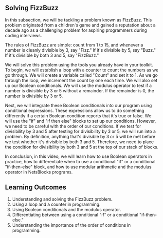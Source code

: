 ## Solving FizzBuzz

In this subsection, we will be tackling a problem known as FizzBuzz. This problem originated from a children's game and gained a reputation about a decade ago as a challenging problem for aspiring programmers during coding interviews.

The rules of FizzBuzz are simple: count from 1 to 15, and whenever a number is cleanly divisible by 3, say "Fizz." If it's divisible by 5, say "Buzz." If it's divisible by both 3 and 5, say "FizzBuzz." 

We will solve this problem using the tools you already have in your toolkit. To begin, we will establish a loop with a counter to count the numbers as we go through. We will create a variable called "Count" and set it to 1. As we go through the loop, we increment the count by one each time. We will also set up our Boolean conditionals. We will use the modulus operator to test if a number is divisible by 3 or 5 without a remainder. If the remainder is 0, the number is divisible by 3 or 5. 

Next, we will integrate these Boolean conditionals into our program using conditional expressions. These expressions allow us to do something differently if a certain Boolean condition reports that it's true or false. We will use the "if" and "if then else" blocks to set up our conditions. However, we need to be careful with the order of our conditions. If we test for divisibility by 3 and 5 after testing for divisibility by 3 or 5, we will run into a problem. By definition, anything that's divisible by 3 or 5 will be met before we test whether it's divisible by both 3 and 5. Therefore, we need to place the condition for divisibility by both 3 and 5 at the top of our stack of blocks.

In conclusion, in this video, we will learn how to use Boolean operators in practice, how to differentiate when to use a conditional "if" or a conditional "if-then-else" block, and how to use modular arithmetic and the modulus operator in NetsBlocks programs. 

## Learning Outcomes

1. Understanding and solving the FizzBuzz problem.
2. Using a loop and a counter in programming.
3. Using Boolean conditionals and the modulus operator.
4. Differentiating between using a conditional "if" or a conditional "if-then-else."
5. Understanding the importance of the order of conditions in programming.
